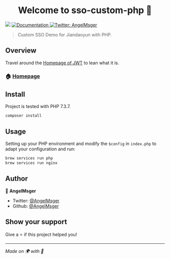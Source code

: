 <h1 align="center">Welcome to sso-custom-php 👋</h1>
<p>
  <img src="https://img.shields.io/badge/version-1.0.0-blue.svg?cacheSeconds=2592000" />
  <a href="https://hc.jiandaoyun.com">
    <img alt="Documentation" src="https://img.shields.io/badge/documentation-yes-brightgreen.svg" target="_blank" />
  </a>
  <a href="https://twitter.com/AngelMsger">
    <img alt="Twitter: AngelMsger" src="https://img.shields.io/twitter/follow/AngelMsger.svg?style=social" target="_blank" />
  </a>
</p>

> Custom SSO Demo for Jiandaoyun with PHP.

## Overview

Travel around the [Homepage of JWT](https://jwt.io/) to lean what it is.

### 🏠 [Homepage](https://www.jiandaoyun.com)

## Install

Project is tested with PHP 7.3.7.

```sh
composer install
```

## Usage

Setting up your PHP environment and modify the `$config` in `index.php` to adapt your configuration and run:

```sh
brew services run php
brew services run nginx
```

## Author

👤 **AngelMsger**

* Twitter: [@AngelMsger](https://twitter.com/AngelMsger)
* Github: [@AngelMsger](https://github.com/AngelMsger)

## Show your support

Give a ⭐️ if this project helped you!

***
_Made on 🌍 with 💓_

